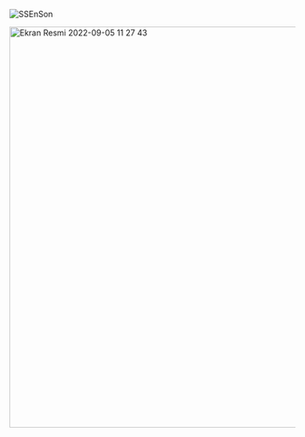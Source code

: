 ![SSEnSon](https://user-images.githubusercontent.com/93338158/188404245-8129f305-9c3d-4b77-b3c6-47a63d520b75.png)


<img width="706" alt="Ekran Resmi 2022-09-05 11 27 43" src="https://user-images.githubusercontent.com/93338158/188404340-c16ba157-d2ea-466f-9456-7526a0809785.png">
